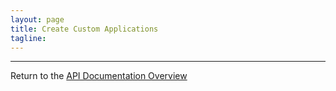 ```yaml
---
layout: page
title: Create Custom Applications
tagline:
---
```




---
Return to the [API Documentation Overview](../index.md)
